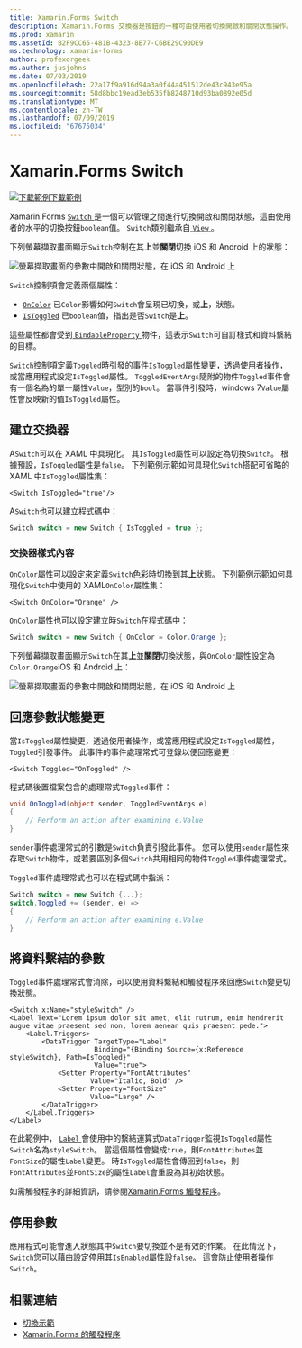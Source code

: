 ```yaml
---
title: Xamarin.Forms Switch
description: Xamarin.Forms 交換器是按鈕的一種可由使用者切換開啟和關閉狀態操作。 這篇文章說明如何使用參數類別顯示切換的 UI 項目。
ms.prod: xamarin
ms.assetId: B2F9CC65-481B-4323-8E77-C6BE29C90DE9
ms.technology: xamarin-forms
author: profexorgeek
ms.author: jusjohns
ms.date: 07/03/2019
ms.openlocfilehash: 22a17f9a916d94a3a0f44a451512de43c943e95a
ms.sourcegitcommit: 58d8bbc19ead3eb535fb8248710d93ba0892e05d
ms.translationtype: MT
ms.contentlocale: zh-TW
ms.lasthandoff: 07/09/2019
ms.locfileid: "67675034"
---
```

# <a name="xamarinforms-switch"></a>Xamarin.Forms Switch

[![下載範例](~/media/shared/download.png)下載範例](https://github.com/xamarin/xamarin-forms-samples/tree/master/UserInterface/SwitchDemos)

Xamarin.Forms [ `Switch` ](xref:Xamarin.Forms.Switch)是一個可以管理之間進行切換開啟和關閉狀態，這由使用者的水平的切換按鈕`boolean`值。 `Switch`類別繼承自[ `View` ](xref:Xamarin.Forms.View)。

下列螢幕擷取畫面顯示`Switch`控制在其**上**並**關閉**切換 iOS 和 Android 上的狀態：

![螢幕擷取畫面的參數中開啟和關閉狀態，在 iOS 和 Android 上](switch-images/switch-states-default.png "iOS 和 Android 上的參數")

`Switch`控制項會定義兩個屬性：

* [`OnColor`](xref:Xamarin.Forms.Switch.OnColor) 已`Color`影響如何`Switch`會呈現已切換，或**上**，狀態。
* [`IsToggled`](xref:Xamarin.Forms.Switch.IsToggled) 已`boolean`值，指出是否`Switch`是**上**。

這些屬性都會受到[ `BindableProperty` ](xref:Xamarin.Forms.BindableProperty)物件，這表示`Switch`可自訂樣式和資料繫結的目標。

`Switch`控制項定義`Toggled`時引發的事件`IsToggled`屬性變更，透過使用者操作，或當應用程式設定`IsToggled`屬性。 `ToggledEventArgs`隨附的物件`Toggled`事件會有一個名為的單一屬性`Value`，型別的`bool`。 當事件引發時，windows 7`Value`屬性會反映新的值`IsToggled`屬性。

## <a name="create-a-switch"></a>建立交換器

A`Switch`可以在 XAML 中具現化。 其`IsToggled`屬性可以設定為切換`Switch`。 根據預設，`IsToggled`屬性是`false`。 下列範例示範如何具現化`Switch`搭配可省略的 XAML 中`IsToggled`屬性集：

```xaml
<Switch IsToggled="true"/>
```

A`Switch`也可以建立程式碼中：

```csharp
Switch switch = new Switch { IsToggled = true };
```

### <a name="switch-style-properties"></a>交換器樣式內容

`OnColor`屬性可以設定來定義`Switch`色彩時切換到其**上**狀態。 下列範例示範如何具現化`Switch`中使用的 XAML`OnColor`屬性集：

```xaml
<Switch OnColor="Orange" />
```

`OnColor`屬性也可以設定建立時`Switch`在程式碼中：

```csharp
Switch switch = new Switch { OnColor = Color.Orange };
```

下列螢幕擷取畫面顯示`Switch`在其**上**並**關閉**切換狀態，與`OnColor`屬性設定為`Color.Orange`iOS 和 Android 上：

![螢幕擷取畫面的參數中開啟和關閉狀態，在 iOS 和 Android 上](switch-images/switch-states-oncolor.png "iOS 和 Android 上的參數")

## <a name="respond-to-a-switch-state-change"></a>回應參數狀態變更

當`IsToggled`屬性變更，透過使用者操作，或當應用程式設定`IsToggled`屬性，`Toggled`引發事件。 此事件的事件處理常式可登錄以便回應變更：

```xaml
<Switch Toggled="OnToggled" />
```

程式碼後置檔案包含的處理常式`Toggled`事件：

```csharp
void OnToggled(object sender, ToggledEventArgs e)
{
    // Perform an action after examining e.Value
}
```

`sender`事件處理常式的引數是`Switch`負責引發此事件。 您可以使用`sender`屬性來存取`Switch`物件，或若要區別多個`Switch`共用相同的物件`Toggled`事件處理常式。

`Toggled`事件處理常式也可以在程式碼中指派：

```csharp
Switch switch = new Switch {...};
switch.Toggled += (sender, e) =>
{
    // Perform an action after examining e.Value
}
```

## <a name="data-bind-a-switch"></a>將資料繫結的參數

`Toggled`事件處理常式會消除，可以使用資料繫結和觸發程序來回應`Switch`變更切換狀態。

```xaml
<Switch x:Name="styleSwitch" />
<Label Text="Lorem ipsum dolor sit amet, elit rutrum, enim hendrerit augue vitae praesent sed non, lorem aenean quis praesent pede.">
    <Label.Triggers>
        <DataTrigger TargetType="Label"
                     Binding="{Binding Source={x:Reference styleSwitch}, Path=IsToggled}"
                     Value="true">
            <Setter Property="FontAttributes"
                    Value="Italic, Bold" />
            <Setter Property="FontSize"
                    Value="Large" />
        </DataTrigger>
    </Label.Triggers>
</Label>
```

在此範例中， [ `Label` ](xref:Xamarin.Forms.Label)會使用中的繫結運算式`DataTrigger`監視`IsToggled`屬性`Switch`名為`styleSwitch`。 當這個屬性會變成`true`，則`FontAttributes`並`FontSize`的屬性`Label`變更。 時`IsToggled`屬性會傳回到`false`，則`FontAttributes`並`FontSize`的屬性`Label`會重設為其初始狀態。

如需觸發程序的詳細資訊，請參閱[Xamarin.Forms 觸發程序](~/xamarin-forms/app-fundamentals/triggers.md)。

## <a name="disable-a-switch"></a>停用參數

應用程式可能會進入狀態其中`Switch`要切換並不是有效的作業。 在此情況下，`Switch`您可以藉由設定停用其`IsEnabled`屬性設`false`。 這會防止使用者操作`Switch`。

## <a name="related-links"></a>相關連結

* [切換示範](https://github.com/xamarin/xamarin-forms-samples/tree/master/UserInterface/SwitchDemos)
* [Xamarin.Forms 的觸發程序](~/xamarin-forms/app-fundamentals/triggers.md)
